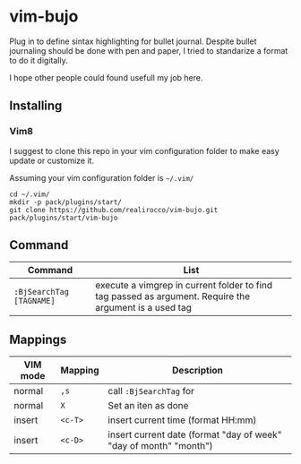 # vim-bujo

Plug in to define sintax highlighting for bullet journal.
Despite bullet journaling should be done with pen and paper, I tried to standarize a format to do it digitally.

I hope other people could found usefull my job here.

## Installing
### Vim8
I suggest to clone this repo in your vim configuration folder to make easy update or customize it.

Assuming your vim configuration folder is `~/.vim/`
```
cd ~/.vim/
mkdir -p pack/plugins/start/
git clone https://github.com/realirocco/vim-bujo.git pack/plugins/start/vim-bujo
```
## Command

| Command                    | List                                                                                                        |
| ---                        | ---                                                                                                         |
| `:BjSearchTag [TAGNAME]`   | execute a vimgrep in current folder to find tag passed as argument. Require the argument is a used tag      |


## Mappings

|VIM mode | Mapping             | Description                                                         |
|---       | ---                | ---                                                                 |
|normal    | `,s`               | call `:BjSearchTag` for                                             |
|normal    | `X`                | Set an iten as done                                                 |
|insert    | `<c-T>`            | insert current time (format HH:mm)                                  |
|insert    | `<c-D>`            | insert current date (format "day of week" "day of month" "month")   |
